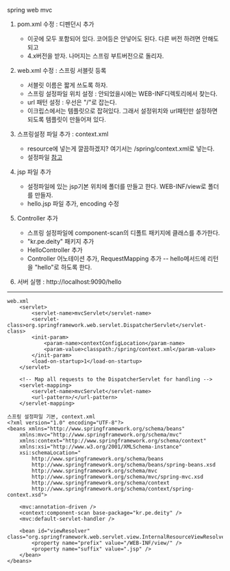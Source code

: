 <head>
	<meta http-equiv="Content-Type" content="text/html; charset=utf-8" />
</head>	

spring web mvc

1. pom.xml 수정 : 디펜던시 추가
    - 이곳에 모두 포함되어 있다. 코어등은 안넣어도 된다. 다른 버전 하려면 안해도되고
    - 4.x버전을 받자. 나머지는 스프링 부트버전으로 돌리자.

2. web.xml 수정 : 스프링 서블릿 등록
    - 서블릿 이름은 짧게 쓰도록 하자.
    - 스프링 설정파일 위치 설정 : 안되었을시에는 WEB-INF디렉토리에서 찾는다.
    - url 패턴 설정 : 우선은 "/"로 잡는다.
    - 이크립스에서는 템플릿으로 잡혀있다. 그래서 설정위치와 url패턴만 설정하면 되도록 템플릿이 만들어져 있다.
    
3. 스프링설정 파일 추가 : context.xml
    - resource에 넣는게 깔끔하겠지? 여기서는 /spring/context.xml로 넣는다.
    - 설정파일 [참고](https://crunchify.com/simplest-spring-mvc-hello-world-example-tutorial-spring-model-view-controller-tips/) 
    
4. jsp 파일 추가
    - 설정파일에 있는 jsp기본 위치에 폴더를 만들고 한다. WEB-INF/view로 폴더를 만들자.
    - hello.jsp 파일 추가, encoding 수정

5. Controller 추가
    - 스프링 설정파일에 component-scan의 디폴트 패키지에 클래스를 추가한다.
    - "kr.pe.deity" 패키지 추가
    - HelloController 추가
    - Controller 어노테이션 추가, RequestMapping 추가
    -- hello메서드에 리턴을 "hello"로 하도록 한다.
    
6. 서버 실행 : http://localhost:9090/hello    
    
---

```
web.xml
	<servlet>
		<servlet-name>mvcServlet</servlet-name>
		<servlet-class>org.springframework.web.servlet.DispatcherServlet</servlet-class>
		<init-param>
			<param-name>contextConfigLocation</param-name>
			<param-value>classpath:/spring/context.xml</param-value>
		</init-param>
		<load-on-startup>1</load-on-startup>
	</servlet>

	<!-- Map all requests to the DispatcherServlet for handling -->
	<servlet-mapping>
		<servlet-name>mvcServlet</servlet-name>
		<url-pattern>/</url-pattern>
	</servlet-mapping>
```
    
```
스프링 설정파일 기본, context.xml
<?xml version="1.0" encoding="UTF-8"?>
<beans xmlns="http://www.springframework.org/schema/beans"
    xmlns:mvc="http://www.springframework.org/schema/mvc"
    xmlns:context="http://www.springframework.org/schema/context"
    xmlns:xsi="http://www.w3.org/2001/XMLSchema-instance"
    xsi:schemaLocation="
        http://www.springframework.org/schema/beans     
        http://www.springframework.org/schema/beans/spring-beans.xsd
        http://www.springframework.org/schema/mvc 
        http://www.springframework.org/schema/mvc/spring-mvc.xsd
        http://www.springframework.org/schema/context 
        http://www.springframework.org/schema/context/spring-context.xsd">
 
    <mvc:annotation-driven />
    <context:component-scan base-package="kr.pe.deity" />
    <mvc:default-servlet-handler />
 
    <bean id="viewResolver" class="org.springframework.web.servlet.view.InternalResourceViewResolver">
        <property name="prefix" value="/WEB-INF/view/" />
        <property name="suffix" value=".jsp" />
    </bean>
</beans>
```
    
